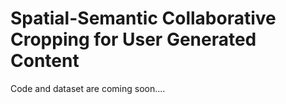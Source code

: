# Spatial-Semantic Collaborative Cropping for User Generated Content

Code and dataset are coming soon....